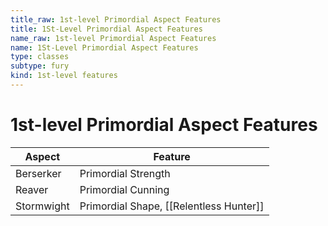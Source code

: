 ```yaml
---
title_raw: 1st-level Primordial Aspect Features
title: 1St-Level Primordial Aspect Features
name_raw: 1st-level Primordial Aspect Features
name: 1St-Level Primordial Aspect Features
type: classes
subtype: fury
kind: 1st-level features
---
```


# 1st-level Primordial Aspect Features

| Aspect     | Feature                                 |
| ---------- | --------------------------------------- |
| Berserker  | Primordial Strength                     |
| Reaver     | Primordial Cunning                      |
| Stormwight | Primordial Shape, [[Relentless Hunter]] |
